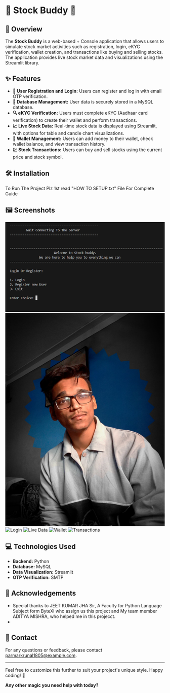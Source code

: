 # 🌟 **Stock Buddy** 🌟

## 📖 **Overview**
The **Stock Buddy** is a web-based + Console application that allows users to simulate stock market activities such as registration, login, eKYC verification, wallet creation, and transactions like buying and selling stocks. The application provides live stock market data and visualizations using the Streamlit library.

## ✨ **Features**
- **🔑 User Registration and Login:** Users can register and log in with email OTP verification.
- **💾 Database Management:** User data is securely stored in a MySQL database.
- **🔍 eKYC Verification:** Users must complete eKYC (Aadhaar card verification) to create their wallet and perform transactions.
- **📈 Live Stock Data:** Real-time stock data is displayed using Streamlit, with options for table and candle chart visualizations.
- **💼 Wallet Management:** Users can add money to their wallet, check wallet balance, and view transaction history.
- **💹 Stock Transactions:** Users can buy and sell stocks using the current price and stock symbol.

## 🛠️ **Installation**
To Run The Project Plz 1st read "HOW TO SETUP.txt" File For Complete Guide 
   

## 🖼️ **Screenshots**
![Menu](Screenshots/Menu.png)
![Registration](Login.jpg)
![Login](path/to/login_screenshot.png)
![Live Data](path/to/livedata_screenshot.png)
![Wallet](path/to/wallet_screenshot.png)
![Transactions](path/to/transactions_screenshot.png)

## 💻 **Technologies Used**
- **Backend:** Python
- **Database:** MySQL
- **Data Visualization:** Streamlit
- **OTP Verification:** SMTP

## 🙏 **Acknowledgements**
- Special thanks to JEET KUMAR JHA Sir, A Faculty for Python Language Subject form ByteXl who assign us this project and My team member ADITYA MISHRA, who helped me in this projecct.
- 
## 📧 **Contact**
For any questions or feedback, please contact [parmarkrunal1805@example.com](mailto:[parmarkrunal1805@example.com).

---

Feel free to customize this further to suit your project's unique style. Happy coding! 🌟

**Any other magic you need help with today?**
